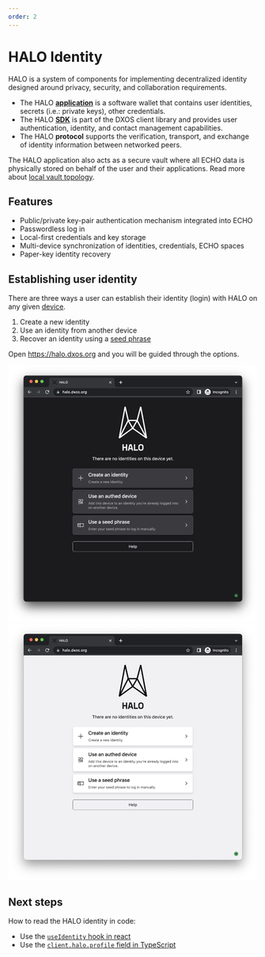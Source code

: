 ```yaml
---
order: 2
---
```


# HALO Identity

HALO is a system of components for implementing decentralized identity designed around privacy, security, and collaboration requirements.

*   The HALO [**application**](https://halo.dxos.org) is a software wallet that contains user identities, secrets (i.e.: private keys), other credentials.
*   The HALO [**SDK**](https://www.npmjs.com/package/@dxos/client) is part of the DXOS client library and provides user authentication, identity, and contact management capabilities.
*   The HALO **protocol** supports the verification, transport, and exchange of identity information between networked peers.

The HALO application also acts as a secure vault where all ECHO data is physically stored on behalf of the user and their applications. Read more about [local vault topology](../platform/#local-vault-topology).

## Features

*   Public/private key-pair authentication mechanism integrated into ECHO
*   Passwordless log in
*   Local-first credentials and key storage
*   Multi-device synchronization of identities, credentials, ECHO spaces
*   Paper-key identity recovery

## Establishing user identity

There are three ways a user can establish their identity (login) with HALO on any given [device](../glossary#device).

1.  Create a new identity
2.  Use an identity from another device
3.  Recover an identity using a [seed phrase](../glossary#seed-phrase)

Open <https://halo.dxos.org> and you will be guided through the options.

![HALO application](./images/halo-dark.png#dark)
![HALO application](./images/halo-light.png#light)

## Next steps

How to read the HALO identity in code:

*   Use the [`useIdentity` hook in react](../react/identity)
*   Use the [`client.halo.profile` field in TypeScript](../typescript/identity)
